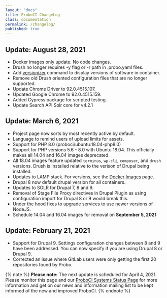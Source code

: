 ```yaml
---
layout: "docs"
title: ProboCI ChangeLog
class: documentation
permalink: /changelog/
published: true
---
```


## Update: August 28, 2021
- Docker images only update. No code changes.
- Drush no longer requires -y flag or -r path in .probo.yaml files.
- Add [versionizer](/build/images/)  command to display versions of software in container.
- Remove old Drush oriented configuration files that are no longer supported.
- Update Chrome Driver to 92.0.4515.107.
- Updated Google Chrome to 92.0.4515.159.
- Added Cypress package for scripted testing.
- Update Search API Solr core for v4.2.1

## Update: March 6, 2021  
- Project page now sorts by most recently active by default.
- Language to remind users of upload limits for assets.
- Support for PHP 8.0 (proboci/ubuntu:18.04-php8.0)
- Support for PHP versions 5.6 - 8.0 with Ubuntu 18.04. This officially makes all 14.04 and 16.04 images deprecated.
- All 18.04 images feature updated `terminus`, `wp-cli`, `composer`, and `drush` versions. Drush is installed relative to the verison of Drupal being installed.
- Updates to LAMP stack. For versions, see the [Docker Images](/build/images/) page.
- Drupal 8 now default drupal version for all containers.
- Updates to SOLR for Drupal 7, 8 and 9.
- Removal of Stage File Proxy directives in Drupal Plugin as using configuration import for Drupal 8 or 9 would break this.
- Under the hood fixes to upgrade services to use newer versions of NodeJS.
- Schedule 14.04 and 16.04 images for removal on **September 5, 2021**

## Update: February 21, 2021
- Support for Drupal 9. Settings configuration changes between 8 and 9 have been addressed. You can now specify if you are using Drupal 8 or Drupal 9.
- Corrected an issue where GitLab users were only getting the first 20 repositories found by Probo.

{% note %}
**Please note:** The next update is scheduled for April 4, 2021. Please monitor this page and our [ProboCI Systems Status Page](http://status.probo.ci/) for more information and get on our news and information mailing list to be kept informed of the new and improved ProboCI.
{% endnote %}